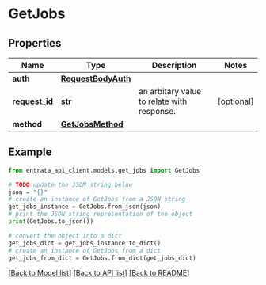 # GetJobs


## Properties

Name | Type | Description | Notes
------------ | ------------- | ------------- | -------------
**auth** | [**RequestBodyAuth**](RequestBodyAuth.md) |  | 
**request_id** | **str** | an arbitary value to relate with response. | [optional] 
**method** | [**GetJobsMethod**](GetJobsMethod.md) |  | 

## Example

```python
from entrata_api_client.models.get_jobs import GetJobs

# TODO update the JSON string below
json = "{}"
# create an instance of GetJobs from a JSON string
get_jobs_instance = GetJobs.from_json(json)
# print the JSON string representation of the object
print(GetJobs.to_json())

# convert the object into a dict
get_jobs_dict = get_jobs_instance.to_dict()
# create an instance of GetJobs from a dict
get_jobs_from_dict = GetJobs.from_dict(get_jobs_dict)
```
[[Back to Model list]](../README.md#documentation-for-models) [[Back to API list]](../README.md#documentation-for-api-endpoints) [[Back to README]](../README.md)


